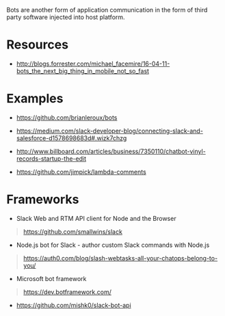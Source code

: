 Bots are another form of application communication in the form of third party software injected into host platform.


# Resources

* http://blogs.forrester.com/michael_facemire/16-04-11-bots_the_next_big_thing_in_mobile_not_so_fast

# Examples

* https://github.com/brianleroux/bots

* https://medium.com/slack-developer-blog/connecting-slack-and-salesforce-d1578698683d#.wizk7chzg

* http://www.billboard.com/articles/business/7350110/chatbot-vinyl-records-startup-the-edit

* https://github.com/jimpick/lambda-comments


# Frameworks

* Slack Web and RTM API client for Node and the Browser

> https://github.com/smallwins/slack

* Node.js bot for Slack - author custom Slack commands with Node.js

> https://auth0.com/blog/slash-webtasks-all-your-chatops-belong-to-you/

* Microsoft bot framework

> https://dev.botframework.com/

* https://github.com/mishk0/slack-bot-api

